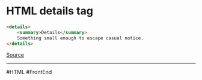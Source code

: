 # HTML details tag

```html
<details>
    <summary>Details</summary>
    Something small enough to escape casual notice.
</details>
```

[Source](https://developer.mozilla.org/en-US/docs/Web/HTML/Element/details)

---

#HTML #FrontEnd